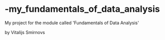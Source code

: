 # -my_fundamentals_of_data_analysis
My project for the module called 'Fundamentals of Data Analysis' 

by Vitalijs Smirnovs 